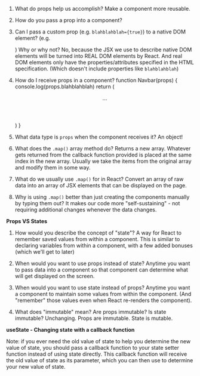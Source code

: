 1. What do props help us accomplish?
   Make a component more reusable.

2. How do you pass a prop into a component?
   <MyAwesomeHeader title="???" />

3. Can I pass a custom prop (e.g. `blahblahblah={true}`) to a native
   DOM element? (e.g. <div blahblahblah={true}>) Why or why not?
   No, because the JSX we use to describe native DOM elements will
   be turned into REAL DOM elements by React. And real DOM elements
   only have the properties/attributes specified in the HTML specification.
   (Which doesn't include properties like `blahblahblah`)

4. How do I receive props in a component?
   function Navbar(props) {
   console.log(props.blahblahblah)
   return (
   <header>
   ...
   </header>
   )
   }

5. What data type is `props` when the component receives it?
   An object!

6. What does the `.map()` array method do?
   Returns a new array. Whatever gets returned from the callback
   function provided is placed at the same index in the new array.
   Usually we take the items from the original array and modify them
   in some way.

7. What do we usually use `.map()` for in React?
   Convert an array of raw data into an array of JSX elements
   that can be displayed on the page.

8. Why is using `.map()` better than just creating the components
   manually by typing them out?
   It makes our code more "self-sustaining" - not requiring
   additional changes whenever the data changes.

**Props VS States**

1. How would you describe the concept of "state"?
   A way for React to remember saved values from within a component.
   This is similar to declaring variables from within a component,
   with a few added bonuses (which we'll get to later)

2. When would you want to use props instead of state?
   Anytime you want to pass data into a component so that
   component can determine what will get displayed on the
   screen.

3. When would you want to use state instead of props?
   Anytime you want a component to maintain some values from
   within the component. (And "remember" those values even
   when React re-renders the component).

4. What does "immutable" mean? Are props immutable? Is state immutable?
   Unchanging. Props are immutable. State is mutable.

**useState - Changing state with a callback function**

Note: if you ever need the old value of state
to help you determine the new value of state,
you should pass a callback function to your
state setter function instead of using
state directly. This callback function will
receive the old value of state as its parameter,
which you can then use to determine your new
value of state.
